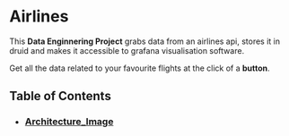 # Airlines
This **Data Enginnering Project** grabs data from an airlines api, stores it in druid and makes it accessible to grafana visualisation software.

Get all the data related to your favourite flights at the click of a **button**.

## Table of Contents
### <ul> <li> [Architecture_Image](https://github.com/TheNewColossus/Airlines/blob/main/images/Screenshot%20From%202025-01-02%2017-04-35.png) </ul>

